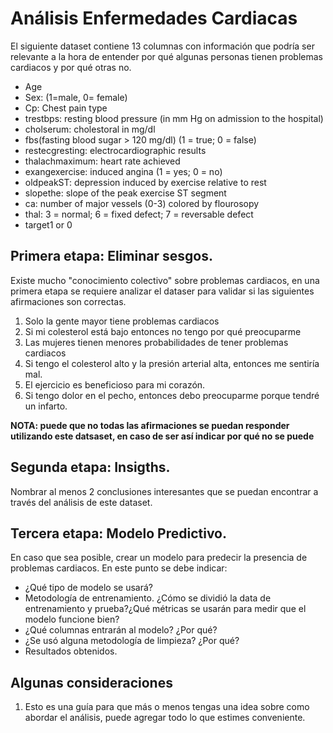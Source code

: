 # Análisis Enfermedades Cardiacas

El siguiente dataset contiene 13 columnas con información que podría ser relevante a la hora de entender por qué algunas personas tienen problemas cardiacos y por qué otras no.

 - Age
 - Sex: (1=male, 0= female)
 - Cp: Chest pain type
 - trestbps: resting blood pressure (in mm Hg on admission to the hospital)
 - cholserum: cholestoral in mg/dl
 - fbs(fasting blood sugar > 120 mg/dl) (1 = true; 0 = false)
 - restecgresting: electrocardiographic results
 - thalachmaximum: heart rate achieved
 - exangexercise: induced angina (1 = yes; 0 = no)
 - oldpeakST: depression induced by exercise relative to rest
 - slopethe: slope of the peak exercise ST segment
 - ca: number of major vessels (0-3) colored by flourosopy
 - thal: 3 = normal; 6 = fixed defect; 7 = reversable defect
 - target1 or 0
 
 
## Primera etapa: Eliminar sesgos.
Existe mucho "conocimiento colectivo" sobre problemas cardiacos, en una primera etapa se requiere analizar el dataser para validar si las siguientes afirmaciones son correctas. 

1. Solo la gente mayor tiene problemas cardiacos
2. Si mi colesterol está bajo entonces no tengo por qué preocuparme
3. Las mujeres tienen menores probabilidades de tener problemas cardiacos
4. Si tengo el colesterol alto y la presión arterial alta, entonces me sentiría mal.
5. El ejercicio es beneficioso para mi corazón.
6. Si tengo dolor en el pecho, entonces debo preocuparme porque tendré un infarto.


**NOTA: puede que no todas las afirmaciones se puedan responder utilizando este datsaset, en caso de ser así indicar por qué no se puede**

## Segunda etapa: Insigths.
Nombrar al menos 2 conclusiones interesantes que se puedan encontrar a través del análisis de este dataset.

## Tercera etapa: Modelo Predictivo.
En caso que sea posible, crear un modelo para predecir la presencia de problemas cardiacos. En este punto se debe indicar:

 - ¿Qué tipo de modelo se usará?
 - Metodología de entrenamiento. ¿Cómo se dividió la data de entrenamiento y prueba?¿Qué métricas se usarán para medir que el modelo funcione bien?
 - ¿Qué columnas entrarán al modelo? ¿Por qué?
 - ¿Se usó alguna metodología de limpieza? ¿Por qué?
 - Resultados obtenidos.
 
## Algunas consideraciones

1. Esto es una guía para que más o menos tengas una idea sobre como abordar el análisis, puede agregar todo lo que estimes conveniente.
